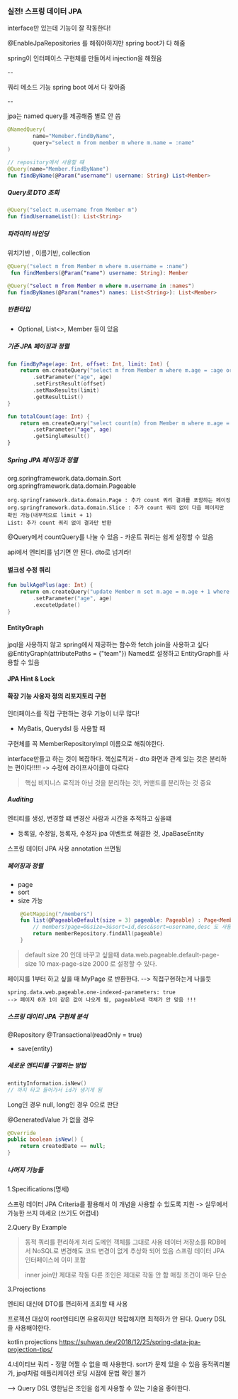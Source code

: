 ### 실전! 스프링 데이터 JPA

interface만 있는데 기능이 잘 작동한다!

@EnableJpaRepositories 를 해줘야하지만
spring boot가 다 해줌

spring이 
인터페이스 구현체를 만들어서 injection을 해줬음

--

쿼리 메소드 기능
spring boot 에서 다 찾아줌

--

jpa는
named query를 제공해줌 별로 안 씀
```kotlin
@NamedQuery(
        name="Memeber.findByName",
        query="select m from member m where m.name = :name"
)

// repository에서 사용할 떄
@Query(name="Member.findByName")
fun findByName(@Param("username") username: String) List<Member>
```

##### Query로 DTO 조회
```kotlin
@Query("select m.username from Member m")
fun findUsernameList(): List<String>
```


##### 파라미터 바인딩
위치기반 , 이름기반, collection
```kotlin
@Query("select m from Member m where m.username = :name")
 fun findMembers(@Param("name") username: String): Member

@Query("select m from Member m where m.username in :names")
fun findByNames(@Param("names") names: List<String>): List<Member>
```

##### 반환타입

- Optional, List<>, Member 등이 있음

##### 기존 JPA 페이징과 정렬
```kotlin
fun findByPage(age: Int, offset: Int, limit: Int) {
    return em.createQuery("select m from Member m where m.age = :age order by m.username desc")
        .setParameter("age", age)
        .setFirstResult(offset)
        .setMaxResults(limit)
        .getResultList()
}

fun totalCount(age: Int) {
    return em.createQuery("select count(m) from Member m where m.age = :age", Long::class.java)
        .setParameter("age", age)
        .getSingleResult()
}
```

##### Spring JPA 페이징과 정렬
org.springframework.data.domain.Sort
org.springframework.data.domain.Pageable

```
org.springframework.data.domain.Page : 추가 count 쿼리 결과를 포함하는 페이징
org.springframework.data.domain.Slice : 추가 count 쿼리 없이 다음 페이지만 확인 가능(내부적으로 limit + 1)
List: 추가 count 쿼리 없이 결과만 반환
```

@Query에서 countQuery를 나눌 수 있음 - 카운트 쿼리는 쉽게 설정할 수 있음

api에서 엔티티를 넘기면 안 된다. dto로 넘겨라!


#### 벌크성 수정 쿼리
```kotlin
fun bulkAgePlus(age: Int) {
    return em.createQuery("update Member m set m.age = m.age + 1 where m.age >= :age")
        .setParameter("age", age)
        .excuteUpdate()
}
```

#### EntityGraph
jpql을 사용하지 않고 spring에서 제공하는 함수와 fetch join을 사용하고 싶다
@EntityGraph(attributePaths = {"team"})
Named로 설정하고 EntityGraph를 사용할 수 있음


#### JPA Hint & Lock


#### 확장 기능 사옹자 정의 리포지토리 구현
인터페이스를 직접 구현하는 경우 기능이 너무 많다!

- MyBatis, Querydsl 등 사용할 때

구현체를 꼭 MemberRepositoryImpl 이름으로 해줘야한다.

interface만들고 하는 것이 복잡하다.
핵심로직과 - dto 화면과 관계 있는 것은 분리하는 편이다!!!!!
-> 수정에 라이프사이클이 다르다

> 핵심 비지니스 로직과 아닌 것을 분리하는 것!, 커맨드를 분리하는 것 중요


##### Auditing
엔티티를 생성, 변경할 떄 변경산 사람과 시간을 추적하고 싶을떄
- 등록일, 수정일, 등록자, 수정자
jpa 이벤트로 해결한 것, JpaBaseEntity
  
스프링 데이터 JPA 사용 annotation 쓰면됨

##### 페이징과 정렬
- page
- sort
- size 가능 

```kotlin
    @GetMapping("/members")
    fun list(@PageableDefault(size = 3) pageable: Pageable) : Page<Member> {
        // members?page=0&size=3&sort=id,desc&sort=username,desc 도 사용 가능하다
        return memberRepository.findAll(pageable)
    }
```
> default size 20 인데 바꾸고 싶을때
> data.web.pageable.default-page-size 10
> max-page-size 2000 로 설정할 수 있다.

페이지를 1부터 하고 싶을 때
MyPage 로 반환한다. --> 직접구현하는게 나을듯
```
spring.data.web.pageable.one-indexed-parameters: true
--> 페이지 0과 1이 같은 값이 나오게 됨, pageable내 객체가 안 맞음 !!!
```

##### 스프링 데이터 JPA 구현체 분석

@Repository
@Transactional(readOnly = true)

- save(entity)

##### 새로운 엔티티를 구별하는 방법

```kotlin
entityInformation.isNew() 
// 까지 타고 들어가서 id가 생기게 됨
```
Long인 경우 null, long인 경우 0으로 판단


@GeneratedValue 가 없을 경우 
```java
@Override
public boolean isNew() {
    return createdDate == null;
}
```

##### 나머지 기능들
1.Specifications(명세)

스프링 데이터 JPA Criteria를 활용해서 이 개념을 사용할 수 있도록 지원
-> 실무에서 가능한 쓰지 마세요 (쓰기도 어렵네)

2.Query By Example
 
> 동적 쿼리를 편리하게 처리
> 도메인 객체를 그대로 사용
> 데이터 저장소를 RDB에서 NoSQL로 변경해도 코드 변경이 없게 추상화 되어 있음
> 스프링 데이터 JPA 인터페이스에 이미 포함
> 
> inner join만 제대로 작동 다른 조인은 제대로 작동 안 함
> 매칭 조건이 매우 단순


3.Projections

엔티티 대신에 DTO를 편리하게 조회할 때 사용

프로젝션 대상이 root엔티티면 유용하지만 복잡해지면 최적하가 안 된다.
Query DSL을 사용해야한다.

kotlin projections
https://suhwan.dev/2018/12/25/spring-data-jpa-projection-tips/


4.네이티브 쿼리 - 정말 어쩔 수 없을 때 사용한다.
sort가 문제 있을 수 있음
동적쿼리불가, jpql처럼 애플리케이션 로딩 시점에 문법 확인 불가


--> Query DSL 영한님은 조인을 쉽게 사용할 수 있는 기술을 좋아한다.  